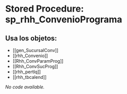 # Stored Procedure: sp_rhh_ConvenioPrograma

## Usa los objetos:
- [[gen_SucursalConv]]
- [[rhh_Convenio]]
- [[Rhh_ConvParamProg]]
- [[Rhh_ConvSucProg]]
- [[rhh_pertlq]]
- [[rhh_tbcalend]]

*No code available.*
